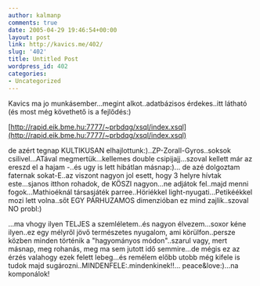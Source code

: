 ```yaml
---
author: kalmanp
comments: true
date: 2005-04-29 19:46:54+00:00
layout: post
link: http://kavics.me/402/
slug: '402'
title: Untitled Post
wordpress_id: 402
categories:
- Uncategorized
---
```


Kavics ma jo munkásember...megint alkot..adatbázisos érdekes..itt látható (és most még követhető is a fejlődés:)




[http://rapid.eik.bme.hu:7777/~prbdqg/xsql/index.xsql](http://rapid.eik.bme.hu:7777/~prbdqg/xsql/index.xsql)




de azért tegnap KULTIKUSAN elhajlottunk:)..ZP-Zorall-Gyros..soksok csilivel...ATával megmertük...kellemes double csipijajj...szoval kellett már az ereszd el a hajam -..és ugy is lett hibátlan másnap:)... de azé dolgoztam faternak sokat-E..az viszont nagyon jol esett, hogy 3 helyre hívtak este...sjanos itthon rohadok, de KÖSZI nagyon...ne adjátok fel..majd menni fogok...Mathioéknál társasjáték parree..Höriékkel light-nyugati...Petikéékkel mozi lett volna..sőt EGY PÁRHUZAMOS dimenzióban ez mind zajlik..szoval NO probl:)




...ma vhogy ilyen TELJES a szemléletem..és nagyon élvezem...soxor kéne ilyen..ez egy mélyről jövő természetes nyugalom, ami körülfon..persze közben minden történik a "hagyományos módon"..szarul vagy, mert másnap, meg rohanás, meg ma sem jutott idő semmire...de mégis ez az érzés valahogy ezek felett lebeg...és remélem előbb utobb még kifele is tudok majd sugározni..MINDENFELE:.mindenkinek!!... peace&love:)...na komponálok!
